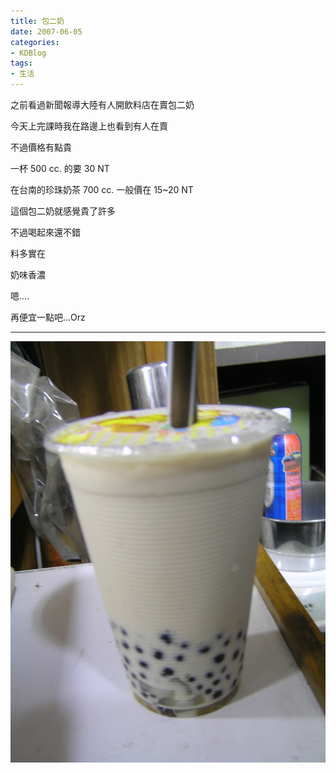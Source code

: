 ```yaml
---
title: 包二奶
date: 2007-06-05
categories:
- KDBlog
tags:
- 生活
---
```

之前看過新聞報導大陸有人開飲料店在賣包二奶

今天上完課時我在路邊上也看到有人在賣

不過價格有點貴

一杯 500 cc. 的要 30 NT

在台南的珍珠奶茶 700 cc. 一般價在 15~20 NT

這個包二奶就感覺貴了許多

不過喝起來還不錯

料多實在

奶味香濃

嗯....

再便宜一點吧...Orz

---

![](P6053792.JPG)

